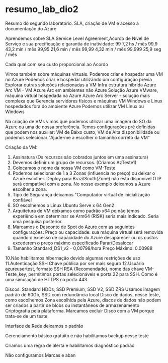 # resumo_lab_dio2
Resumo do segundo laboratório. SLA, criação de VM e acesso a documentação do Azure

Aprendemos sobre SLA Service Level Agreement,Acordo de Nível de Serviço 
e sua precificação e garantia de inatividade:
99       7,2 hs / mês
99,9     43,2 min / mês
99,95    21,6 min / mês
99,99    4,32 min / mês
99,999   25,9 seg / mês

Cada qual com seu custo proporcional ao Acordo 

Vimos também sobre máquinas virtuais.
   Podemos criar e hospedar uma VM no Azure
   Podemos criar e hospedar utilizando um configuração prévia
   Explorar outras soluções relacionadas a VM
	Infra estrutura híbrida
	Azure Arc VM - VM Azure Arc em ambientes não Azure
	Solução Azure VMware, máquina virtual hospedada na Azure
	Azure Arc Server - solução mais complexa que Gerencia
	servidores físicos e máquinas VM Windows e Linux hospedados
	fora do ambiente Azure
  Podemos utilizar VM Linux ou Windows

Na criação de VMs vimos que podemos utilizar uma imagem do SO da
Azure ou uma de nossa preferência.
Temos configurações pré definidas que podem nos auxiliar:
    VM de Baixo custo, VM de Alta disponibilidade ou podemos selecionar
	"Ajude-me a escolher o tamanho correto da VM"

Criação da VM:
  1. Assinatura (Os recursos são cobrados juntos em uma assinatura)
  2. Devemos definir um grupo de recursos. (Criamos AzTeste1)  
  3. Colocamos o nome da nossa VM como VM-Teste
  4. Podemos selecionar de 1 a 3 Zonas (influencia no preço) ou deixar
     o Azure escolher. Deploy para BrazilSouth(Zone) não está disponível
     O IP será compatível com a zona.
	 No nosso exemplo deixamos a Azure escolher a zona.
  5. Tipo de Segurança deixamos "Computador virtual de inicialização confiável
  6. SO escolhemos o Linux Ubuntu Serve x 64 Gen2
  7. Arquitetura de VM deixamos como padrão x64 pq não temos experiência em 
     determinar se Arm64 (RISK) seria mais indicado. Seria uma pesquisa 
	 posterior.
  8. Marcamos o Desconto de Spot do Azure com as seguintes configurações:
       Preço ou capacidade: sua máquina virtual será removida quando o excesso de 
	   capacidade do Azure desaparecer ou os custos excederem o preço máximo especificado
	   Parar/Desalocar 	
  9. Tamanho Standard_DS1_v2 - 0,00798/hora
     Preço Máximo: 0.00988  
	 
  10.Não habilitamos hibernação devido algumas restrições de uso
  11.Autenticação SSH Chave pública por ser mais seguro
  12.Usuário azureusertest, formato SSH RSA (Recomendado), nome das chave
     VM-Teste_key, permitimos portas selecionáveis e porta 22 para SSH. Como é uma simulação
     de HTTPS na porta 443.
	 
  Discos: Standard HDDs, SSD Premium, SSD V2, SSD ZRS
  Usamos imagem padrão de 60Gb, SSD com redundância local
  Disco de dados, nesse teste, como escolhemos Zona escolhida pela Azure,
  discos de dados não podem ser criados a partir de blobs ou instantâneos 
  de armazenamento
  Criptografia pela plataforma.
  Marcamos excluir Disco com a VM porque trata-se de um teste.
  
  Interface de Rede deixamos o padrão
  
  Gerenciamento básico gratuito e não habilitamos backup nesse teste

  Criamos uma regra de alerta e habilitamos diagnóstico padrão

  Não configuramos Marcas e aban

  
